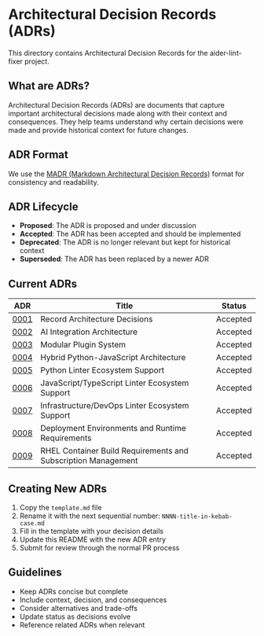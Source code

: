 # Architectural Decision Records (ADRs)

This directory contains Architectural Decision Records for the aider-lint-fixer project.

## What are ADRs?

Architectural Decision Records (ADRs) are documents that capture important architectural decisions made along with their context and consequences. They help teams understand why certain decisions were made and provide historical context for future changes.

## ADR Format

We use the [MADR (Markdown Architectural Decision Records)](https://adr.github.io/madr/) format for consistency and readability.

## ADR Lifecycle

- **Proposed**: The ADR is proposed and under discussion
- **Accepted**: The ADR has been accepted and should be implemented
- **Deprecated**: The ADR is no longer relevant but kept for historical context
- **Superseded**: The ADR has been replaced by a newer ADR

## Current ADRs

| ADR | Title | Status |
|-----|-------|--------|
| [0001](0001-record-architecture-decisions.md) | Record Architecture Decisions | Accepted |
| [0002](0002-ai-integration-architecture.md) | AI Integration Architecture | Accepted |
| [0003](0003-modular-plugin-system.md) | Modular Plugin System | Accepted |
| [0004](0004-hybrid-python-javascript-architecture.md) | Hybrid Python-JavaScript Architecture | Accepted |
| [0005](0005-python-linter-ecosystem.md) | Python Linter Ecosystem Support | Accepted |
| [0006](0006-javascript-typescript-linter-ecosystem.md) | JavaScript/TypeScript Linter Ecosystem Support | Accepted |
| [0007](0007-infrastructure-devops-linter-ecosystem.md) | Infrastructure/DevOps Linter Ecosystem Support | Accepted |
| [0008](0008-deployment-environments.md) | Deployment Environments and Runtime Requirements | Accepted |
| [0009](0009-rhel-container-build-requirements.md) | RHEL Container Build Requirements and Subscription Management | Accepted |

## Creating New ADRs

1. Copy the `template.md` file
2. Rename it with the next sequential number: `NNNN-title-in-kebab-case.md`
3. Fill in the template with your decision details
4. Update this README with the new ADR entry
5. Submit for review through the normal PR process

## Guidelines

- Keep ADRs concise but complete
- Include context, decision, and consequences
- Consider alternatives and trade-offs
- Update status as decisions evolve
- Reference related ADRs when relevant
